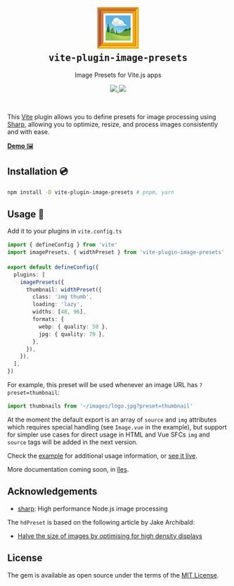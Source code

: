<h2 align='center'>
  <a href="https://image-presets.netlify.app/">
    <img src="https://github.com/ElMassimo/vite-plugin-image-presets/blob/main/example/images/logo.svg" width="100px"/>
  </a>
  <br>
  <samp>vite-plugin-image-presets</samp>
</h2>

<p align='center'>Image Presets for Vite.js apps</p>

<p align='center'>
  <a href='https://www.npmjs.com/package/vite-plugin-image-presets'>
    <img src='https://img.shields.io/npm/v/vite-plugin-image-presets?color=222&style=flat-square'>
  </a>
  <a href='https://github.com/ElMassimo/vite-plugin-image-presets/blob/main/LICENSE.txt'>
    <img src='https://img.shields.io/badge/license-MIT-blue.svg'>
  </a>
</p>

<br>

[Vite]: https://vitejs.dev/
[Sharp]: https://sharp.pixelplumbing.com/
[îles]: https://iles-docs.netlify.app/
[example]: https://github.com/ElMassimo/vite-plugin-image-presets/blob/main/example/App.vue#L10
[live]: https://image-presets.netlify.app/

This [Vite] plugin allows you to define presets for image processing using [Sharp],
allowing you to optimize, resize, and process images consistently and with ease.

[__Demo__ 🖼][live]

## Installation 💿

```bash
npm install -D vite-plugin-image-presets # pnpm, yarn
```

## Usage 🚀

Add it to your plugins in `vite.config.ts`

```ts
import { defineConfig } from 'vite'
import imagePresets, { widthPreset } from 'vite-plugin-image-presets' 

export default defineConfig({
  plugins: [
    imagePresets({
      thumbnail: widthPreset({
        class: 'img thumb',
        loading: 'lazy',
        widths: [48, 96],
        formats: {
          webp: { quality: 50 },
          jpg: { quality: 70 },
        },
      }),
    }),
  ],
})
```

For example, this preset will be used whenever an image URL has `?preset=thumbnail`:

```js
import thumbnails from '~/images/logo.jpg?preset=thumbnail'
```

At the moment the default export is an array of `source` and `img` attributes which requires special handling (see `Image.vue` in the example), but support for simpler use cases for direct usage in HTML and Vue SFCs `img` and `source` tags will be added in the next version.

Check the [example] for additional usage information, or [see it live][live].

More documentation coming soon, in [îles].

## Acknowledgements

- [sharp][sharp]: High performance Node.js image processing

The `hdPreset` is based on the following article by Jake Archibald:

- [Halve the size of images by optimising for high density displays](https://jakearchibald.com/2021/serving-sharp-images-to-high-density-screens/)

## License

The gem is available as open source under the terms of the [MIT License](https://opensource.org/licenses/MIT).
